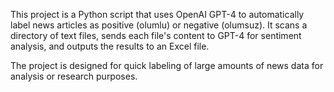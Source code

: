 This project is a Python script that uses OpenAI GPT-4 to automatically label news articles as positive (olumlu) or negative (olumsuz). It scans a directory of text files, sends each file's content to GPT-4 for sentiment analysis, and outputs the results to an Excel file.

The project is designed for quick labeling of large amounts of news data for analysis or research purposes.

